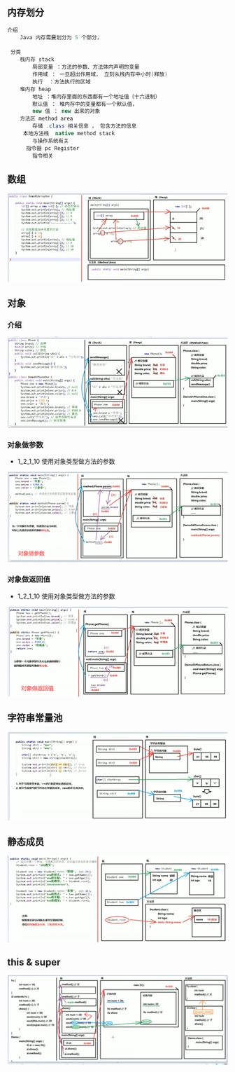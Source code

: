 ## 内存划分

```java
介绍
    Java 内存需要划分为 5 个部分，
    
 分类
    栈内存 stack
    	局部变量 ：方法的参数、方法体内声明的变量
    	作用域 ： 一旦超出作用域， 立刻从栈内存中小时(释放)
    	执行  ：方法执行的区域
    堆内存 heap
    	地址 ：堆内存里面的东西都有一个地址值（十六进制）
    	默认值 ： 堆内存中的变量都有一个默认值，
    	new 值 ： new 出来的对象
	方法区 method area
    	存储 .class 相关信息 ， 包含方法的信息
     本地方法栈  native method stack
        与操作系统有关
      指令器 pc Register
        指令相关
```



## 数组

![image-20210201073323890](image-20210201073323890.png)



## 对象

### 介绍

![image-20210201101952833](image-20210201101952833.png)

### 对象做参数

* 1_2_1_10 使用对象类型做方法的参数

![image-20210201104515991](image-20210201104515991.png)

### 对象做返回值

* 1_2_1_10 使用对象类型做方法的参数

![image-20210201105129506](image-20210201105129506.png)



## 字符串常量池

![image-20210201220438623](image-20210201220438623.png)



## 静态成员

![image-20210201233847137](image-20210201233847137.png)





## this & super

![image-20210202091228357](image-20210202091228357.png)



